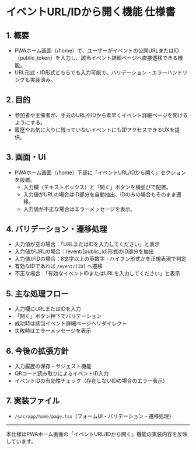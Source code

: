 # イベントURL/IDから開く機能 仕様書

## 1. 概要
- PWAホーム画面（/home）で、ユーザーがイベントの公開URLまたはID（public_token）を入力し、該当イベント詳細ページへ直接遷移できる機能。
- URL形式・ID形式どちらでも入力可能で、バリデーション・エラーハンドリングも実装済み。

## 2. 目的
- 参加者や主催者が、手元のURLやIDから素早くイベント詳細ページを開けるようにする。
- 履歴やお気に入りに残っていないイベントにも即アクセスできるUXを提供。

## 3. 画面・UI
- PWAホーム画面（/home）下部に「イベントURL/IDから開く」セクションを設置。
  - 入力欄（テキストボックス）と「開く」ボタンを横並びで配置。
  - 入力値がURLの場合はID部分を自動抽出、IDのみの場合もそのまま遷移。
  - 入力値が不正な場合はエラーメッセージを表示。

## 4. バリデーション・遷移処理
- 入力値が空の場合：「URLまたはIDを入力してください」と表示
- 入力値がURLの場合：/event/[public_id]形式のID部分を抽出
- 入力値がIDの場合：8文字以上の英数字・ハイフン形式かを正規表現で判定
- 有効なIDであれば `/event/[ID]` へ遷移
- 不正な場合：「有効なイベントIDまたはURLを入力してください」と表示

## 5. 主な処理フロー
- 入力欄にURLまたはIDを入力
- 「開く」ボタン押下でバリデーション
- 成功時は該当イベント詳細ページへリダイレクト
- 失敗時はエラーメッセージを表示

## 6. 今後の拡張方針
- 入力履歴の保存・サジェスト機能
- QRコード読み取りによるイベントID入力
- イベントIDの有効性チェック（存在しないIDの場合のエラー表示）

## 7. 実装ファイル
- `/src/app/home/page.tsx`（フォームUI・バリデーション・遷移処理）

---

本仕様はPWAホーム画面の「イベントURL/IDから開く」機能の実装内容を反映しています。
